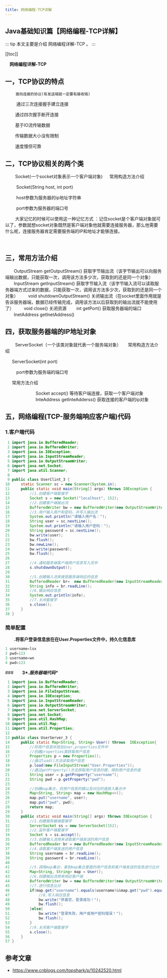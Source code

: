 ```yaml
---
title: 网络编程-TCP详解
---
```


## Java基础知识篇【网络编程-TCP详解】

::: tip
本文主要是介绍 网络编程详解-TCP 。
:::

[[toc]]

　**网络编程详解-TCP**

## **一，TCP协议的特点** 
      　 面向连接的协议(有发送端就一定要有接收端)

​     　　  通过三次连接握手建立连接

​       　　通过四次握手断开连接

​       　　基于IO流传输数据

​       　　传输数据大小没有限制

​       　　速度慢但可靠

 

## **二，TCP协议相关的两个类**
  　　 Socket(一个socket对象表示一个客户端对象)
    　  常用构造方法介绍

​            　　 Socket(String host, int port)

​               　　   host参数为服务器的ip地址字符串

​                　　   port参数为服务器的端口号

​         　　大家记忆的时候可以使用这一种记忆方式 ：记住socket是个客户端对象就可以了，参数就想socket对象既然是客户端对象他就需要连接服务器，那么他需要什么呢，连接服务器肯定需要服务端的IP和地址才能够连接。

​      

## **三，常用方法介绍**

　　OutputStream  getOutputStream() 获取字节输出流（该字节输出可以向服务端输出数据，只能获取一次，调用该方法多少次，获取到的还是同一个对象）
　　InputStream  getInputStream() 获取字节输入流（该字节输入流可以读取服务器端方式过来的数据，只能获取一次，调用该方法多少次，获取到的还是同一个对象）
　　void  shutdownOutputStream() 关闭输出流（在socket里面作用就是告诉服务器端，数据已经传输完成，调用该方法以后获取到的输出流就不能使用了）
　　void close() 关闭资源
　　int getPort() 获取服务器端的端口
　　InetAddress getInetAddress()

 

## **四，获取服务器端的IP地址对象**

   　　 ServerSocket（一个该类对象就代表一个服务端对象）
          　 常用构造方法介绍

​            　  ServerSocket(int port)

​                 　　  port参数为服务端的端口号

​          　 常用方法介绍

　　　　　　　Socket accept() 等待客户端连接，获取一个客户端对象
　　　　　　　InteAddress  getInteAdderss() 获取连接的客户端的ip对象
　　

## **五，网络编程(TCP-服务端响应客户端)代码**

###   **1.客户端代码**



``` java
 1 import java.io.BufferedReader;
 2 import java.io.BufferedWriter;
 3 import java.io.IOException;
 4 import java.io.InputStreamReader;
 5 import java.io.OutputStreamWriter;
 6 import java.net.Socket;
 7 import java.util.Scanner;
 8 
 9 public class UserClint_3 {
10     static Scanner sc = new Scanner(System.in);
11     public static void main(String[] args) throws IOException {
12         //1.创建客户端套接字
13         Socket s = new Socket("localhost", 152);
14         //2.创建客户端输出流
15         BufferedWriter bw = new BufferedWriter(new OutputStreamWriter(s.getOutputStream()));
16         //3.用户输入用户和密码，并写入输出流
17         System.out.println("请输入用户名：");
18         String user = sc.nextLine();
19         System.out.println("请输入用户密码：");
20         String password = sc.nextLine();
21         bw.write(user);
22         bw.flush();
23         bw.newLine();
24         bw.write(password);
25         bw.flush();
26         
27         //4.通知服务端客户端用户信息写入完毕
28         s.shutdownOutput();
29         
30         //5.创建输入流来接受服务端响应的信息
31         BufferedReader br=  new BufferedReader(new InputStreamReader(s.getInputStream()));
32         String info = br.readLine();
33         //6.输出响应信息
34         System.out.println(info);
35         //7.关闭套接字
36         s.close();
37     }
38 }
```



 

### 简单配置
　　**.将客户登录信息放在在User.Properties文件中，持久化信息库**　

``` java
1 username=lsx
2 pwd=123
3 username=wn
4 pwd=123
```


###　　**3\**.服务器端代码\****



``` java
 1 import java.io.BufferedReader;
 2 import java.io.BufferedWriter;
 3 import java.io.FileInputStream;
 4 import java.io.IOException;
 5 import java.io.InputStreamReader;
 6 import java.io.OutputStreamWriter;
 7 import java.net.ServerSocket;
 8 import java.net.Socket;
 9 import java.util.HashMap;
10 import java.util.Map;
11 import java.util.Properties;
12 
13 public class UserServer_3 {
14     public static Map<String, String> User() throws  IOException{
15         //将用户信息存放在User.properties文件中
16         //创建properties类获取用户信息
17         Properties p = new Properties();
18         //通过load()方法读取用户信息
19         p.load(new FileInputStream("User.Properties"));
20         //通过getProperty()方法获取用户信息的键，得到用户信息的值
21         String user = p.getProperty("username");
22         String pwd = p.getProperty("pwd");
23         
24         //创建map集合，将用户信息的键以及对应的值放入集合中
25         Map<String, String> map = new HashMap<>();
26         map.put("username", user);
27         map.put("pwd", pwd);
28         return map;
29     }
30     public static void main(String[] args) throws IOException {
31         //1.创建服务器端套接字
32         ServerSocket ss = new ServerSocket(152);
33         //2.监听客户端套接字
34         Socket s = ss.accept();
35         //3.创建输入流用来读取客户端发送的用户信息
36         BufferedReader br = new BufferedReader(new InputStreamReader(s.getInputStream()));
37         //4.读取客户端发送的用户信息
38         String username = br.readLine();
39         String password = br.readLine();
40         
41         //5.调用map集合，拿到map集合里面的用户信息和客户端发送的信息进行比对
42         Map<String, String> map = User();
43         //6.创建输出流用来响应客户端
44         BufferedWriter bw = new BufferedWriter(new OutputStreamWriter(s.getOutputStream()));
45         //7.进行信息比对
46         if(map.get("username").equals(username)&&map.get("pwd").equals(password)){
47             //8.写入响应信息
48             bw.write("恭喜您，登录成功！");
49             bw.flush();
50         }else{
51             bw.write("登录失败，用户或用户密码错误！");
52             bw.flush();
53         }
54         //9.关闭客户端套接字
55         s.close();
56     }
57 }
```


## 参考文章
* https://www.cnblogs.com/topshark/p/10242520.html